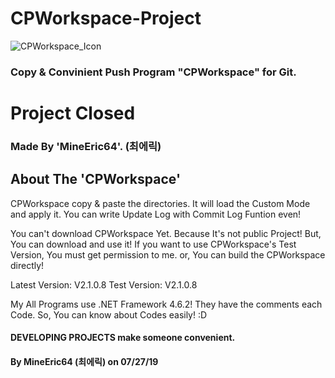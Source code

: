 # CPWorkspace-Project

![CPWorkspace_Icon](https://github.com/MineEric64/CPWorkspace-Project/blob/master/Resources/CPWorkspace_V2.png)
### Copy &amp; Convinient Push Program "CPWorkspace" for Git.
# Project Closed

### Made By 'MineEric64'. (최에릭)

## About The 'CPWorkspace'

CPWorkspace copy & paste the directories.
It will load the Custom Mode and apply it.
You can write Update Log with Commit Log Funtion even!

You can't download CPWorkspace Yet. Because It's not public Project!
But, You can download and use it!
If you want to use CPWorkspace's Test Version, You must get permission to me. or, You can build the CPWorkspace directly!

Latest Version: V2.1.0.8
Test Version: V2.1.0.8

My All Programs use .NET Framework 4.6.2!
They have the comments each Code. So, You can know about Codes easily! :D

#### DEVELOPING PROJECTS make someone convenient.
#### By MineEric64 (최에릭) on 07/27/19
